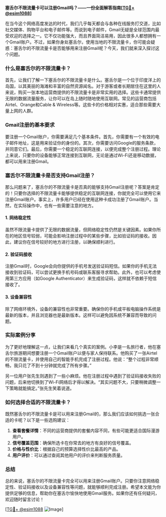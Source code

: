 **塞舌尔不限流量卡可以注册Gmail吗？——一份全面解答指南[[TG💪+ @esim1088](https://t.me/s/esim1088)]**

在当今这个网络高度发达的时代，我们几乎每天都会与各种在线服务打交道，比如社交媒体、购物平台和电子邮件等。而说到电子邮件，Gmail无疑是全球范围内最受欢迎的选择之一。它不仅功能强大，而且界面简洁易用，因此很多人都想拥有一个Gmail账户。不过，如果你身处塞舌尔，使用当地的不限流量卡，你可能会疑惑：塞舌尔的不限流量卡是否能够用来注册Gmail呢？今天，我们就来深入探讨这个问题。

### 什么是塞舌尔的不限流量卡？

首先，让我们了解一下塞舌尔的不限流量卡是什么。塞舌尔是一个位于印度洋上的岛国，以其美丽的海滩和丰富的自然资源闻名。对于游客或者长期居住在这里的人来说，购买一张本地运营商提供的不限流量卡是非常实用的选择。这些卡通常提供无限的数据流量服务，让你可以在岛上随时随地使用互联网。常见的运营商包括Airtel、Orange和Cable & Wireless等。这些卡的价格相对实惠，适合那些需要大量上网的人群。

### Gmail注册的基本要求

要注册一个Gmail账户，你需要满足几个基本条件。首先，你需要有一个有效的电子邮件地址，这是用来验证你的身份的。其次，你需要访问Google的服务条款，并同意它们。最后，你需要一个稳定的互联网连接，以便完成整个注册过程。理论上来说，只要你的设备能够正常连接到互联网，无论是通过Wi-Fi还是移动数据，都可以用来注册Gmail。

### 塞舌尔不限流量卡是否支持Gmail注册？

那么问题来了，塞舌尔的不限流量卡是否真的能够支持Gmail注册呢？答案是肯定的！只要你选择的不限流量卡能够提供稳定的互联网连接，你就完全可以使用它来注册Gmail账户。事实上，许多用户已经在使用这种卡成功注册了Gmail账户。当然，在实际操作中，也有一些需要注意的地方。

#### 1. 网络稳定性

虽然不限流量卡提供了无限的数据流量，但网络稳定性仍然是关键因素。如果你所在的地区信号较弱，可能会影响注册过程中的某些步骤，比如验证码的接收。因此，建议你在信号较好的地方进行注册，以确保顺利进行。

#### 2. 验证码接收

注册Gmail时，Google会向你提供的手机号发送验证码短信。如果你的手机无法接收到验证码，可以尝试更换手机号码或联系客服寻求帮助。此外，也可以考虑使用第三方应用（如Google Authenticator）来生成验证码，这样就不依赖于短信接收了。

#### 3. 设备兼容性

除了网络环境外，设备的兼容性也非常重要。确保你的手机或平板电脑操作系统是最新的版本，并且浏览器也是最新版本。这样可以避免因系统不兼容而导致的问题。

### 实际案例分享

为了更好地理解这一点，让我们来看几个真实的案例。小李是一名旅行者，他在塞舌尔旅游期间想要注册一个Gmail账户以便与家人保持联系。他购买了一张Airtel的不限流量卡，并使用自己的智能手机完成了注册过程。他说：“整个过程非常顺畅，我只花了不到十分钟就完成了所有步骤。”

另一位用户张先生则遇到了一些小麻烦。他在注册过程中遇到了验证码接收失败的问题，后来他切换到了Wi-Fi网络后才得以解决。“其实问题不大，只要稍微调整一下策略就能搞定。”张先生笑着说道。

### 如何选择合适的不限流量卡？

既然塞舌尔的不限流量卡是可以用来注册Gmail的，那么我们应该如何挑选一张合适的卡呢？以下是一些选购建议：

1. **查看套餐详情**：不同的运营商提供的套餐内容不同，有些可能更适合国际漫游用户。
2. **信号覆盖范围**：确保所选卡在你常去的地方有良好的信号覆盖。
3. **价格与性价比**：根据自己的预算选择性价比最高的产品。
4. **用户评价**：可以通过查阅其他用户的评价来判断服务质量。

### 总结

总的来说，塞舌尔的不限流量卡完全可以用来注册Gmail账户。只要你注意网络稳定性、验证码接收以及设备兼容性等问题，就能够顺利完成注册。希望本文能为你提供足够的信息，帮助你在塞舌尔愉快地使用Gmail服务。如果你还有任何疑问，欢迎随时留言讨论！

[[TG💪+ @esim1088](https://t.me/s/esim1088) ![Image](https://i.postimg.cc/4NQfJmqS/Snipaste-2025-05-13-00-14-12.png)]